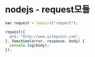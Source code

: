 # nodejs - request모듈

```js
var request = require("request");

request({
  uri: "http://www.sitepoint.com",
}, function(error, response, body) {
  console.log(body);
});
```
